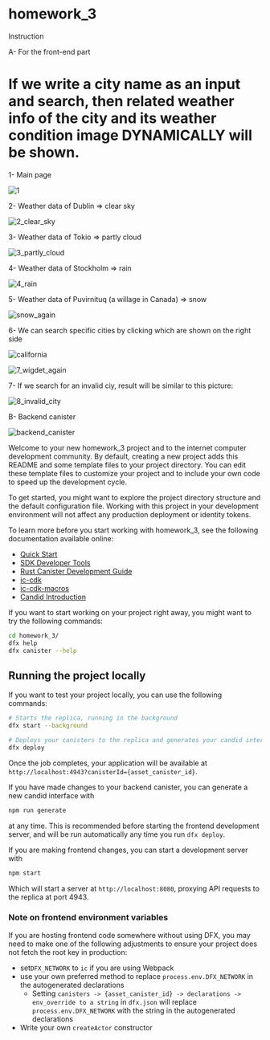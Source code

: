 # homework_3
Instruction

A- For the front-end part

<h1> If we write a city name as an input and search, then related weather info of the city and its weather condition image DYNAMICALLY will be shown. </h1>

1- Main page

![1](https://github.com/furkancetinalp/icp_bootcamp_homework_three/assets/99509540/3aa29c4f-8752-4036-ba03-e72d03a1a0c7)

2- Weather data of Dublin => clear sky

![2_clear_sky](https://github.com/furkancetinalp/icp_bootcamp_homework_three/assets/99509540/ab0a936a-8e37-4c12-8f4b-f6856ef5de3b)

3- Weather data of Tokio => partly cloud

![3_partly_cloud](https://github.com/furkancetinalp/icp_bootcamp_homework_three/assets/99509540/200648ff-26b7-4b60-bfd7-214ef55a9cc9)

4- Weather data of Stockholm => rain

![4_rain](https://github.com/furkancetinalp/icp_bootcamp_homework_three/assets/99509540/bf64463c-2bd5-4e4a-82e4-c14f5bd5b9d9)

5- Weather data of Puvirnituq (a willage in Canada) => snow

![snow_again](https://github.com/furkancetinalp/icp_bootcamp_homework_three/assets/99509540/51bcd827-bdc7-4765-b95f-a51dd9d255e9)

6- We can search specific cities by clicking which are shown on the right side

![california](https://github.com/furkancetinalp/icp_bootcamp_homework_three/assets/99509540/a9701bb7-c32a-4737-bf9c-1a8a10d594c8)

![7_wigdet_again](https://github.com/furkancetinalp/icp_bootcamp_homework_three/assets/99509540/f4d755aa-180a-4e82-807e-a1e6f5f291d7)

7- If we search for an invalid ciy, result will be similar to this picture:

![8_invalid_city](https://github.com/furkancetinalp/icp_bootcamp_homework_three/assets/99509540/9f66693c-582b-4962-b28c-5b284a4e6f4d)


B- Backend canister

![backend_canister](https://github.com/furkancetinalp/icp_bootcamp_homework_three/assets/99509540/8e4adb0b-a68e-4b38-8fd8-553fa934ab59)



Welcome to your new homework_3 project and to the internet computer development community. By default, creating a new project adds this README and some template files to your project directory. You can edit these template files to customize your project and to include your own code to speed up the development cycle.

To get started, you might want to explore the project directory structure and the default configuration file. Working with this project in your development environment will not affect any production deployment or identity tokens.

To learn more before you start working with homework_3, see the following documentation available online:

- [Quick Start](https://internetcomputer.org/docs/current/developer-docs/setup/deploy-locally)
- [SDK Developer Tools](https://internetcomputer.org/docs/current/developer-docs/setup/install)
- [Rust Canister Development Guide](https://internetcomputer.org/docs/current/developer-docs/backend/rust/)
- [ic-cdk](https://docs.rs/ic-cdk)
- [ic-cdk-macros](https://docs.rs/ic-cdk-macros)
- [Candid Introduction](https://internetcomputer.org/docs/current/developer-docs/backend/candid/)

If you want to start working on your project right away, you might want to try the following commands:

```bash
cd homework_3/
dfx help
dfx canister --help
```

## Running the project locally

If you want to test your project locally, you can use the following commands:

```bash
# Starts the replica, running in the background
dfx start --background

# Deploys your canisters to the replica and generates your candid interface
dfx deploy
```

Once the job completes, your application will be available at `http://localhost:4943?canisterId={asset_canister_id}`.

If you have made changes to your backend canister, you can generate a new candid interface with

```bash
npm run generate
```

at any time. This is recommended before starting the frontend development server, and will be run automatically any time you run `dfx deploy`.

If you are making frontend changes, you can start a development server with

```bash
npm start
```

Which will start a server at `http://localhost:8080`, proxying API requests to the replica at port 4943.

### Note on frontend environment variables

If you are hosting frontend code somewhere without using DFX, you may need to make one of the following adjustments to ensure your project does not fetch the root key in production:

- set`DFX_NETWORK` to `ic` if you are using Webpack
- use your own preferred method to replace `process.env.DFX_NETWORK` in the autogenerated declarations
  - Setting `canisters -> {asset_canister_id} -> declarations -> env_override to a string` in `dfx.json` will replace `process.env.DFX_NETWORK` with the string in the autogenerated declarations
- Write your own `createActor` constructor
